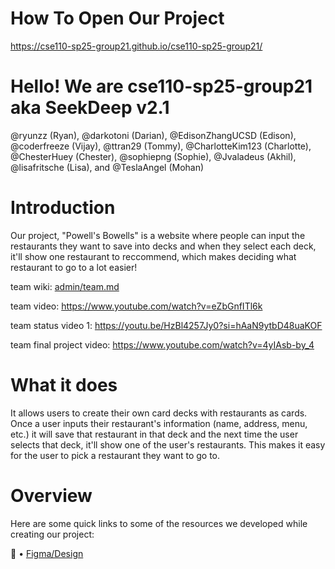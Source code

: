 # How To Open Our Project
https://cse110-sp25-group21.github.io/cse110-sp25-group21/


# Hello! We are cse110-sp25-group21 aka SeekDeep v2.1
@ryunzz (Ryan), @darkotoni (Darian), @EdisonZhangUCSD (Edison), @coderfreeze (Vijay), @ttran29 (Tommy), @CharlotteKim123 (Charlotte), @ChesterHuey (Chester), @sophiepng (Sophie), @Jvaladeus (Akhil), @lisafritsche (Lisa), and @TeslaAngel (Mohan)

# Introduction
Our project, "Powell's Bowells" is a website where people can input the restaurants they want to save into decks and when they select each deck, it'll show one restaurant to reccommend, which makes deciding what restaurant to go to a lot easier!

team wiki: [admin/team.md](./admin/team.md)

team video: https://www.youtube.com/watch?v=eZbGnfITl6k

team status video 1: https://youtu.be/HzBl4257Jy0?si=hAaN9ytbD48uaKOF

team final project video: https://www.youtube.com/watch?v=4yIAsb-by_4

# What it does
It allows users to create their own card decks with restaurants as cards. Once a user inputs their restaurant's information (name, address, menu, etc.) it will save that restaurant in that deck and the next time the user selects that deck, it'll show one of the user's restaurants. This makes it easy for the user to pick a restaurant they want to go to.


# Overview
Here are some quick links to some of the resources we developed while creating our project:

📐 • [Figma/Design](https://www.figma.com/design/Be0yovA8zXPQD3utug0jxc/Team-Project-Card-Pages?node-id=142-451&p=f&t=fPaDfToQYo9wfFUj-0)




